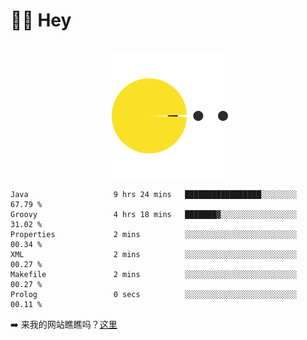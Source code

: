 
# 👋🏻 Hey
<div align="center">
	<br>
	<img src="https://raw.githubusercontent.com/Aniket965/Aniket965/master/pacman.svg?sanitize=true" width="200" height="200">
	<br>
</div>

<!--START_SECTION:waka-->

```text
Java                   9 hrs 24 mins   █████████████████░░░░░░░░   67.79 %
Groovy                 4 hrs 18 mins   ███████▓░░░░░░░░░░░░░░░░░   31.02 %
Properties             2 mins          ░░░░░░░░░░░░░░░░░░░░░░░░░   00.34 %
XML                    2 mins          ░░░░░░░░░░░░░░░░░░░░░░░░░   00.27 %
Makefile               2 mins          ░░░░░░░░░░░░░░░░░░░░░░░░░   00.27 %
Prolog                 0 secs          ░░░░░░░░░░░░░░░░░░░░░░░░░   00.11 %
```

<!--END_SECTION:waka-->

 ➡️  来我的网站瞧瞧吗？[这里](https://www.shaolongfei.com)
